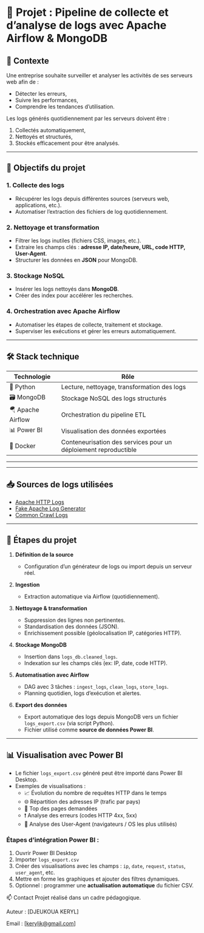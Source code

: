 # 🧩 Projet : Pipeline de collecte et d’analyse de logs avec Apache Airflow & MongoDB

## 📘 Contexte

Une entreprise souhaite surveiller et analyser les activités de ses serveurs web afin de :
- Détecter les erreurs,
- Suivre les performances,
- Comprendre les tendances d’utilisation.

Les logs générés quotidiennement par les serveurs doivent être :
1. Collectés automatiquement,
2. Nettoyés et structurés,
3. Stockés efficacement pour être analysés.

---

## 🎯 Objectifs du projet

### 1. Collecte des logs
- Récupérer les logs depuis différentes sources (serveurs web, applications, etc.).
- Automatiser l’extraction des fichiers de log quotidiennement.

### 2. Nettoyage et transformation
- Filtrer les logs inutiles (fichiers CSS, images, etc.).
- Extraire les champs clés : **adresse IP, date/heure, URL, code HTTP, User-Agent**.
- Structurer les données en **JSON** pour MongoDB.

### 3. Stockage NoSQL
- Insérer les logs nettoyés dans **MongoDB**.
- Créer des index pour accélérer les recherches.

### 4. Orchestration avec Apache Airflow
- Automatiser les étapes de collecte, traitement et stockage.
- Superviser les exécutions et gérer les erreurs automatiquement.

---

## 🛠️ Stack technique

| Technologie     | Rôle                                                                 |
|----------------|----------------------------------------------------------------------|
| 🐍 Python       | Lecture, nettoyage, transformation des logs                          |
| 🗃️ MongoDB      | Stockage NoSQL des logs structurés                                    |
| 🪂 Apache Airflow | Orchestration du pipeline ETL                                        |
| 📊 Power BI     | Visualisation des données exportées                                   |
| 🐳 Docker        | Conteneurisation des services pour un déploiement reproductible      |

---


---

## 📥 Sources de logs utilisées

- [Apache HTTP Logs](https://httpd.apache.org/docs/2.4/logs.html)
- [Fake Apache Log Generator](https://github.com/kiritbasu/Fake-Apache-Log-Generator)
- [Common Crawl Logs](https://commoncrawl.org/)

---

## 🧪 Étapes du projet

1. **Définition de la source**
   - Configuration d’un générateur de logs ou import depuis un serveur réel.

2. **Ingestion**
   - Extraction automatique via Airflow (quotidiennement).

3. **Nettoyage & transformation**
   - Suppression des lignes non pertinentes.
   - Standardisation des données (JSON).
   - Enrichissement possible (géolocalisation IP, catégories HTTP).

4. **Stockage MongoDB**
   - Insertion dans `logs_db.cleaned_logs`.
   - Indexation sur les champs clés (ex: IP, date, code HTTP).

5. **Automatisation avec Airflow**
   - DAG avec 3 tâches : `ingest_logs`, `clean_logs`, `store_logs`.
   - Planning quotidien, logs d’exécution et alertes.

6. **Export des données**
   - Export automatique des logs depuis MongoDB vers un fichier `logs_export.csv` (via script Python).
   - Fichier utilisé comme **source de données Power BI**.

---

## 📊 Visualisation avec Power BI

- Le fichier `logs_export.csv` généré peut être importé dans Power BI Desktop.
- Exemples de visualisations :
  - 📈 Évolution du nombre de requêtes HTTP dans le temps
  - 🌐 Répartition des adresses IP (trafic par pays)
  - 🧾 Top des pages demandées
  - ❗ Analyse des erreurs (codes HTTP 4xx, 5xx)
  - 📱 Analyse des User-Agent (navigateurs / OS les plus utilisés)

### Étapes d’intégration Power BI :
1. Ouvrir Power BI Desktop
2. Importer `logs_export.csv`
3. Créer des visualisations avec les champs : `ip`, `date`, `request`, `status`, `user_agent`, etc.
4. Mettre en forme les graphiques et ajouter des filtres dynamiques.
5. Optionnel : programmer une **actualisation automatique** du fichier CSV.


📫 Contact
Projet réalisé dans un cadre pédagogique.

Auteur : [DJEUKOUA KERYL]

Email : [keryljk@gmail.com]


